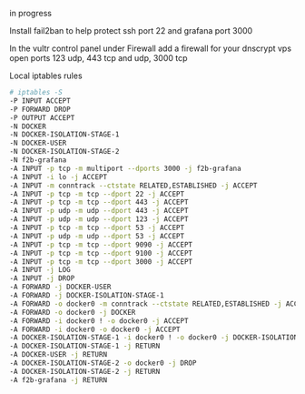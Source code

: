 in progress

Install fail2ban to help protect ssh port 22 and grafana port 3000

In the vultr control panel under Firewall
add a firewall for your dnscrypt vps
open ports 123 udp, 443 tcp and udp, 3000 tcp

Local iptables rules
```sh
# iptables -S
-P INPUT ACCEPT
-P FORWARD DROP
-P OUTPUT ACCEPT
-N DOCKER
-N DOCKER-ISOLATION-STAGE-1
-N DOCKER-USER
-N DOCKER-ISOLATION-STAGE-2
-N f2b-grafana
-A INPUT -p tcp -m multiport --dports 3000 -j f2b-grafana
-A INPUT -i lo -j ACCEPT
-A INPUT -m conntrack --ctstate RELATED,ESTABLISHED -j ACCEPT
-A INPUT -p tcp -m tcp --dport 22 -j ACCEPT
-A INPUT -p tcp -m tcp --dport 443 -j ACCEPT
-A INPUT -p udp -m udp --dport 443 -j ACCEPT
-A INPUT -p udp -m udp --dport 123 -j ACCEPT
-A INPUT -p tcp -m tcp --dport 53 -j ACCEPT
-A INPUT -p udp -m udp --dport 53 -j ACCEPT
-A INPUT -p tcp -m tcp --dport 9090 -j ACCEPT
-A INPUT -p tcp -m tcp --dport 9100 -j ACCEPT
-A INPUT -p tcp -m tcp --dport 3000 -j ACCEPT
-A INPUT -j LOG
-A INPUT -j DROP
-A FORWARD -j DOCKER-USER
-A FORWARD -j DOCKER-ISOLATION-STAGE-1
-A FORWARD -o docker0 -m conntrack --ctstate RELATED,ESTABLISHED -j ACCEPT
-A FORWARD -o docker0 -j DOCKER
-A FORWARD -i docker0 ! -o docker0 -j ACCEPT
-A FORWARD -i docker0 -o docker0 -j ACCEPT
-A DOCKER-ISOLATION-STAGE-1 -i docker0 ! -o docker0 -j DOCKER-ISOLATION-STAGE-2
-A DOCKER-ISOLATION-STAGE-1 -j RETURN
-A DOCKER-USER -j RETURN
-A DOCKER-ISOLATION-STAGE-2 -o docker0 -j DROP
-A DOCKER-ISOLATION-STAGE-2 -j RETURN
-A f2b-grafana -j RETURN
```
